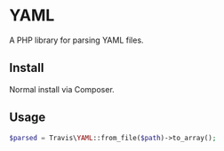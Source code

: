 # YAML

A PHP library for parsing YAML files.

## Install

Normal install via Composer.

## Usage

```php
$parsed = Travis\YAML::from_file($path)->to_array();
```